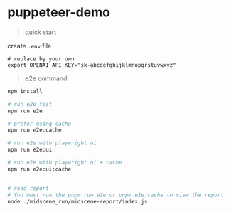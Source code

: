 # puppeteer-demo

> quick start

create `.env` file

```shell
# replace by your own
export OPENAI_API_KEY="sk-abcdefghijklmnopqrstuvwxyz"
```

> e2e command


```bash
npm install 

# run e2e test
npm run e2e

# prefer using cache
npm run e2e:cache

# run e2e with playwright ui
npm run e2e:ui

# run e2e with playwright ui + cache
npm run e2e:ui:cache


# read report
# You must run the pnpm run e2e or pnpm e2e:cache to view the report
node ./midscene_run/midscene-report/index.js
```
